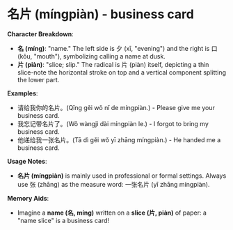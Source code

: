 # **名片 (míngpiàn) - business card**

**Character Breakdown**:  
- **名 (míng)**: "name." The left side is 夕 (xī, "evening") and the right is 口 (kǒu, "mouth"), symbolizing calling a name at dusk.  
- **片 (piàn)**: "slice; slip." The radical is 片 (piàn) itself, depicting a thin slice-note the horizontal stroke on top and a vertical component splitting the lower part.

**Examples**:  
- 请给我你的名片。(Qǐng gěi wǒ nǐ de míngpiàn.) - Please give me your business card.  
- 我忘记带名片了。(Wǒ wàngjì dài míngpiàn le.) - I forgot to bring my business card.  
- 他递给我一张名片。(Tā dì gěi wǒ yī zhāng míngpiàn.) - He handed me a business card.

**Usage Notes**:  
- **名片 (míngpiàn)** is mainly used in professional or formal settings. Always use 张 (zhāng) as the measure word: 一张名片 (yī zhāng míngpiàn).

**Memory Aids**:  
- Imagine a **name (名, míng)** written on a **slice (片, piàn)** of paper: a "name slice" is a business card!